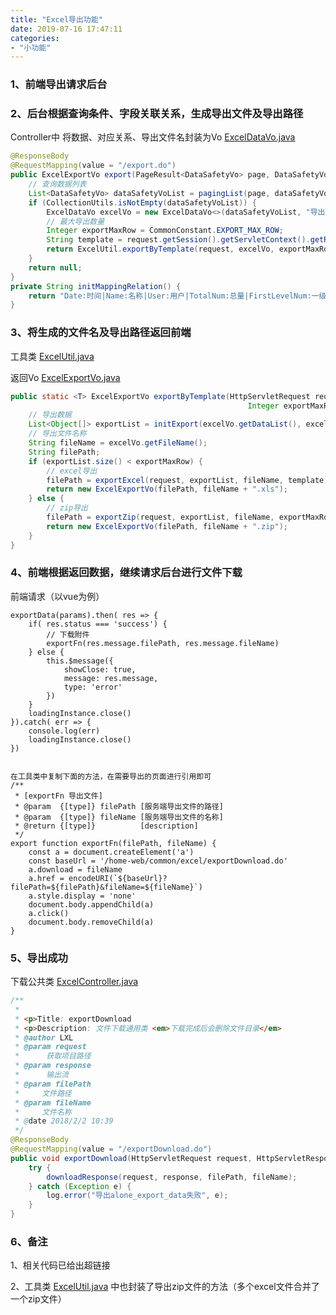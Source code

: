 ```yaml
---
title: "Excel导出功能"
date: 2019-07-16 17:47:11
categories:
- "小功能"
---
```


### 1、前端导出请求后台

### 2、后台根据查询条件、字段关联关系，生成导出文件及导出路径

Controller中 将数据、对应关系、导出文件名封装为Vo [ExcelDataVo.java](http://note.youdao.com/noteshare?id=66bbea1f66d196f04fc661bbb1110f6c&sub=6433675889F449CC8FBB6D677BDF1E7C)

```java
@ResponseBody
@RequestMapping(value = "/export.do")
public ExcelExportVo export(PageResult<DataSafetyVo> page, DataSafetyVo dataSafetyVo, HttpServletRequest request) throws Exception {
    // 查询数据列表
    List<DataSafetyVo> dataSafetyVoList = pagingList(page, dataSafetyVo).getRows();
    if (CollectionUtils.isNotEmpty(dataSafetyVoList)) {
        ExcelDataVo excelVo = new ExcelDataVo<>(dataSafetyVoList, "导出文件名", initMappingRelation());
        // 最大导出数量
        Integer exportMaxRow = CommonConstant.EXPORT_MAX_ROW;
        String template = request.getSession().getServletContext().getRealPath("/") + "download/excel.xls";
        return ExcelUtil.exportByTemplate(request, excelVo, exportMaxRow, template);
    }
    return null;
}
private String initMappingRelation() {
    return "Date:时间|Name:名称|User:用户|TotalNum:总量|FirstLevelNum:一级|SecondLevelNum:二级|ThirdLevelNum:三级|FouthLevelNum:四级";
}
```

### 3、将生成的文件名及导出路径返回前端

工具类 [ExcelUtil.java](http://note.youdao.com/noteshare?id=eb714be0520a96215a8fb68ca603186c&sub=C03EEC7902214D5FA2DD7876F71D5C07)

返回Vo [ExcelExportVo.java](http://note.youdao.com/noteshare?id=6c30ce6f5eca347fb0f024b263c6203f&sub=1DE800C8D8A54EACAD9CEDB4561274E4)

```java
public static <T> ExcelExportVo exportByTemplate(HttpServletRequest request, ExcelDataVo<T> excelVo,
                                                     Integer exportMaxRow, String template) throws Exception {
    // 导出数据
    List<Object[]> exportList = initExport(excelVo.getDataList(), excelVo.getMappingRelation());
    // 导出文件名称
    String fileName = excelVo.getFileName();
    String filePath;
    if (exportList.size() < exportMaxRow) {
        // excel导出
        filePath = exportExcel(request, exportList, fileName, template);
        return new ExcelExportVo(filePath, fileName + ".xls");
    } else {
        // zip导出
        filePath = exportZip(request, exportList, fileName, exportMaxRow, template);
        return new ExcelExportVo(filePath, fileName + ".zip");
    }
}
```

### 4、前端根据返回数据，继续请求后台进行文件下载

前端请求（以vue为例）

```vue
exportData(params).then( res => {
	if( res.status === 'success') {
		// 下载附件
		exportFn(res.message.filePath, res.message.fileName)
	} else {
		this.$message({
			showClose: true,
			message: res.message,
			type: 'error'
		})
	}
	loadingInstance.close()
}).catch( err => {
	console.log(err)
	loadingInstance.close()
})


在工具类中复制下面的方法，在需要导出的页面进行引用即可
/**
 * [exportFn 导出文件]
 * @param  {[type]} filePath [服务端导出文件的路径]
 * @param  {[type]} fileName [服务端导出文件的名称]
 * @return {[type]}          [description]
 */
export function exportFn(filePath, fileName) {
    const a = document.createElement('a')
    const baseUrl = '/home-web/common/excel/exportDownload.do'
    a.download = fileName
    a.href = encodeURI(`${baseUrl}?filePath=${filePath}&fileName=${fileName}`)
    a.style.display = 'none'
    document.body.appendChild(a)
    a.click()
    document.body.removeChild(a)
}
```

### 5、导出成功

下载公共类 [ExcelController.java](http://note.youdao.com/noteshare?id=d26a5d29f734c397432800d125f34988&sub=0985D105014741EF8D08A4E6CB4A87B6)

```java
/**
 *
 * <p>Title: exportDownload
 * <p>Description: 文件下载通用类 <em>下载完成后会删除文件目录</em>
 * @author LXL
 * @param request
 *      获取项目路径
 * @param response
 *      输出流
 * @param filePath
 *     文件路径
 * @param fileName
 *     文件名称
 * @date 2018/2/2 10:39
 */
@ResponseBody
@RequestMapping(value = "/exportDownload.do")
public void exportDownload(HttpServletRequest request, HttpServletResponse response, String filePath, String fileName) {
    try {
        downloadResponse(request, response, filePath, fileName);
    } catch (Exception e) {
        log.error("导出alone_export_data失败", e);
    }
}
```

### 6、备注

1、相关代码已给出超链接

2、工具类 [ExcelUtil.java](http://note.youdao.com/noteshare?id=eb714be0520a96215a8fb68ca603186c&sub=C03EEC7902214D5FA2DD7876F71D5C07) 中也封装了导出zip文件的方法（多个excel文件合并了一个zip文件）
